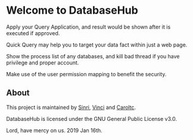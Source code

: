 # Welcome to DatabaseHub

Apply your Query Application, and result would be shown after it is executed if approved.

Quick Query may help you to target your data fact within just a web page.

Show the process list of any databases, and kill bad thread if you have privilege and proper account. 

Make use of the user permission mapping to benefit the security.

## About

This project is maintained by [Sinri](https://github.com/sinri), [Vinci](https://github.com/RoamIn) and [Caroltc](https://github.com/caroltc).

DatabaseHub is licensed under the GNU General Public License v3.0.

Lord, have mercy on us. 2019 Jan 16th.